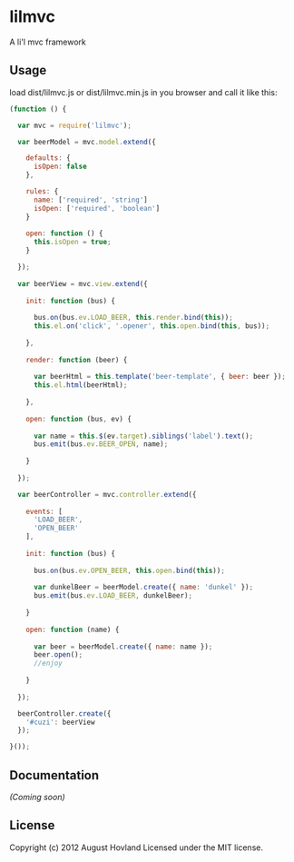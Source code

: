 # lilmvc

A li'l mvc framework

## Usage

load dist/lilmvc.js or dist/lilmvc.min.js in you browser and call it like this:

```javascript
(function () {

  var mvc = require('lilmvc');

  var beerModel = mvc.model.extend({

    defaults: {
      isOpen: false
    },

    rules: {
      name: ['required', 'string']
      isOpen: ['required', 'boolean']
    }
    
    open: function () {
      this.isOpen = true;
    }

  });
  
  var beerView = mvc.view.extend({
    
    init: function (bus) {
      
      bus.on(bus.ev.LOAD_BEER, this.render.bind(this));
      this.el.on('click', '.opener', this.open.bind(this, bus));
      
    },
    
    render: function (beer) {
      
      var beerHtml = this.template('beer-template', { beer: beer });
      this.el.html(beerHtml);
      
    },
    
    open: function (bus, ev) {
      
      var name = this.$(ev.target).siblings('label').text();
      bus.emit(bus.ev.BEER_OPEN, name);
      
    }
    
  });

  var beerController = mvc.controller.extend({
    
    events: [
      'LOAD_BEER',
      'OPEN_BEER'
    ],
    
    init: function (bus) {
      
      bus.on(bus.ev.OPEN_BEER, this.open.bind(this));
      
      var dunkelBeer = beerModel.create({ name: 'dunkel' });
      bus.emit(bus.ev.LOAD_BEER, dunkelBeer);
      
    }
    
    open: function (name) {
      
      var beer = beerModel.create({ name: name });
      beer.open();
      //enjoy
      
    }
    
  }); 

  beerController.create({
    '#cuzi': beerView
  });

}());
```

## Documentation
_(Coming soon)_

## License
Copyright (c) 2012 August Hovland
Licensed under the MIT license.
